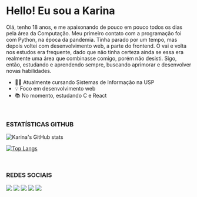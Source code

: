 # Hello! Eu sou a Karina
Olá, tenho 18 anos, e me apaixonando de pouco em pouco todos os dias pela área da Computação. Meu primeiro contato com a programação foi com Python, na época da pandemia. Tinha parado por um tempo, mas depois voltei com desenvolvimento web, a parte do frontend. O vai e volta nos estudos era frequente, dado que não tinha certeza ainda se essa era realmente uma área que combinasse comigo, porém não desisti. Sigo, então, estudando e aprendendo sempre, buscando aprimorar e desenvolver novas habilidades. 
- 🧑‍💻 Atualmente cursando Sistemas de Informação na USP
- 💡 Foco em desenvolvimento web
- 📚 No momento, estudando C e React

<br>

### ESTATÍSTICAS GITHUB
![Karina's GitHub stats](https://github-readme-stats.vercel.app/api?username=ka3ych&show_icons=true&theme=dracula)

[![Top Langs](https://github-readme-stats.vercel.app/api/top-langs/?username=ka3ych&layout=compact)](https://github.com/ka3ych/github-readme-stats)

<br>

### REDES SOCIAIS
<div align="left">
  <a href="https://twitter.com/_karina_Zzz/"><img src="https://img.shields.io/badge/Twitter-1DA1F2?style=for-the-badge&logo=twitter&logoColor=white"></a>
  <a href="https://www.instagram.com/kaa_82/"><img src="https://img.shields.io/badge/Instagram-E4405F?style=for-the-badge&logo=instagram&logoColor=white"></a>
  <a href="https://github.com/ka3ych"><img src="https://img.shields.io/badge/GitHub-100000?style=for-the-badge&logo=github&logoColor=white"></a>
  <a href="mailto:ka_yangchen@usp.br"><img src="https://img.shields.io/badge/Gmail-D14836?style=for-the-badge&logo=gmail&logoColor=white"></a>
  <a href="https://open.spotify.com/user/31trdllsmgnktortsfht2yk5qzji?si=L_7UbCdXTNilUbwXmdZ-7g"><img src="https://img.shields.io/badge/Spotify-1ED760?&style=for-the-badge&logo=spotify&logoColor=white"></a>
</div>
<br>

<!--<div align="center">
  ![Snake animation](github-contribution-grid-snake.svg)
</div>-->


